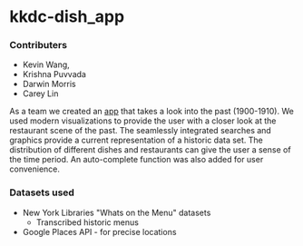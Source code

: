 # kkdc-dish_app
### Contributers
 * Kevin Wang,
 * Krishna Puvvada
 * Darwin Morris
 * Carey Lin

As a team we created an [app](https://kevinwork98.shinyapps.io/kkdc-dish_app/) that takes a look into the past (1900-1910). We used modern visualizations to provide the user with a closer look at the restaurant scene of the past. The seamlessly integrated searches and graphics provide a current representation of a historic data set. The distribution of different dishes and restaurants can give the user a sense of the time period. An auto-complete function was also added for user convenience.

### Datasets used
  * New York Libraries "Whats on the Menu" datasets
    * Transcribed historic menus
  * Google Places API - for precise locations
